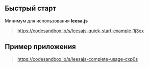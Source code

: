 ## Быстрый старт

Минимум для использования **leesa.js**

> https://codesandbox.io/s/leesajs-quick-start-example-1j3ex

## Пример приложения

> https://codesandbox.io/s/leesajs-complete-usage-cxp0s
